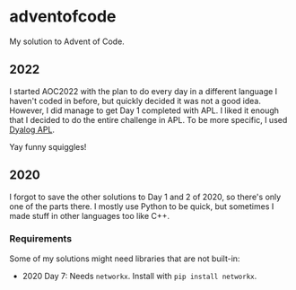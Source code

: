 # adventofcode
My solution to Advent of Code.

## 2022
I started AOC2022 with the plan to do every day in a different language I haven't coded in before, but quickly decided it was not a good idea. However, I did manage to get Day 1 completed with APL. I liked it enough that I decided to do the entire challenge in APL. To be more specific, I used [Dyalog APL](https://www.dyalog.com/). 

Yay funny squiggles!

## 2020
I forgot to save the other solutions to Day 1 and 2 of 2020, so there's only one of the parts there. I mostly use Python to be quick, but sometimes I made stuff in other languages too like C++.
### Requirements
Some of my solutions might need libraries that are not built-in:
- 2020 Day 7: Needs `networkx`. Install with `pip install networkx`.
